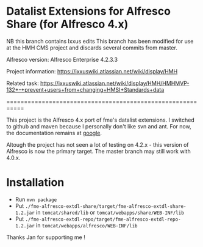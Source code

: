 Datalist Extensions for Alfresco Share (for Alfresco 4.x)
===========================================================

NB this branch contains Ixxus edits
This branch has been modified for use at the HMH CMS project and discards several commits from master.

Alfresco version:
Alfresco Enterprise 4.2.3.3

Project information:
https://ixxuswiki.atlassian.net/wiki/display/HMH

Related task:
https://ixxuswiki.atlassian.net/wiki/display/HMH/HMHMVP-132+-+prevent+users+from+changing+HMSI+Standards+data

===========================================================

This project is the Alfresco 4.x port of fme's datalist extensions.  I switched to github and maven because I personally don't like svn and ant. For now, the documentation remains at [google](http://code.google.com/p/fme-alfresco-extensions/wiki/DatalistExtension).

Altough the project has not seen a lot of testing on 4.2.x - this version of Alfresco is now the primary target. The master branch may still work with 4.0.x.

Installation
============

* Run `mvn package`
* Put `./fme-alfresco-extdl-share/target/fme-alfresco-extdl-share-1.2.jar` in `tomcat/shared/lib` or `tomcat/webapps/share/WEB-INF/lib`
* Put `./fme-alfresco-extdl-repo/target/fme-alfresco-extdl-repo-1.2.jar` in `tomcat/webapps/alfresco/WEB-INF/lib`


Thanks Jan for supporting me !